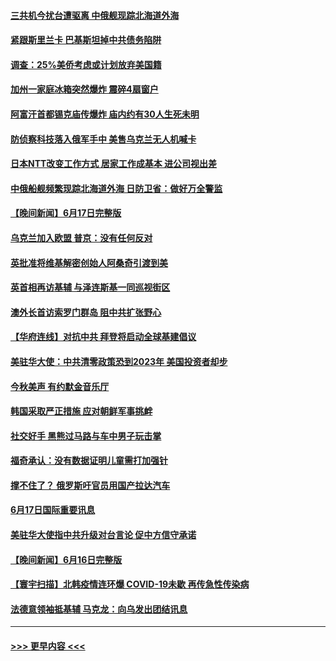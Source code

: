 #### [三共机今扰台遭驱离 中俄舰现踪北海道外海](../pages/prog202/a103459427.md?t=06190551) 
#### [紧跟斯里兰卡 巴基斯坦掉中共债务陷阱](../pages/prog202/a103459359.md?t=06190551) 
#### [调查：25%美侨考虑或计划放弃美国籍](../pages/prog202/a103459351.md?t=06190551) 
#### [加州一家庭冰箱突然爆炸 震碎4扇窗户](../pages/prog202/a103459362.md?t=06190551) 
#### [阿富汗首都锡克庙传爆炸 庙内约有30人生死未明](../pages/prog202/a103459325.md?t=06190551) 
#### [防侦察科技落入俄军手中 美售乌克兰无人机喊卡](../pages/prog202/a103459292.md?t=06190551) 
#### [日本NTT改变工作方式 居家工作成基本 进公司视出差](../pages/prog202/a103459253.md?t=06190551) 
#### [中俄船舰频繁现踪北海道外海 日防卫省：做好万全警监](../pages/prog202/a103459224.md?t=06190551) 
#### [【晚间新闻】6月17日完整版](../pages/prog202/a103459073.md?t=06190551) 
#### [乌克兰加入欧盟 普京：没有任何反对](../pages/prog202/a103459088.md?t=06190551) 
#### [英批准将维基解密创始人阿桑奇引渡到美](../pages/prog202/a103458953.md?t=06190551) 
#### [英首相再访基辅 与泽连斯基一同巡视街区](../pages/prog202/a103458966.md?t=06190551) 
#### [澳外长首访索罗门群岛 阻中共扩张野心](../pages/prog202/a103458711.md?t=06190551) 
#### [【华府连线】对抗中共 拜登将启动全球基建倡议](../pages/prog202/a103458709.md?t=06190551) 
#### [美驻华大使：中共清零政策恐到2023年 美国投资者却步](../pages/prog202/a103458713.md?t=06190551) 
#### [今秋美声 有约默金音乐厅](../pages/prog202/a103458497.md?t=06190551) 
#### [韩国采取严正措施 应对朝鲜军事挑衅](../pages/prog202/a103458367.md?t=06190551) 
#### [社交好手 黑熊过马路与车中男子玩击掌](../pages/prog202/a103458379.md?t=06190551) 
#### [福奇承认：没有数据证明儿童需打加强针](../pages/prog202/a103458396.md?t=06190551) 
#### [撑不住了？ 俄罗斯吁官员用国产拉达汽车](../pages/prog202/a103458400.md?t=06190551) 
#### [6月17日国际重要讯息](../pages/prog202/a103458357.md?t=06190551) 
#### [美驻华大使指中共升级对台言论 促中方信守承诺](../pages/prog202/a103457886.md?t=06190551) 
#### [【晚间新闻】6月16日完整版](../pages/prog202/a103457705.md?t=06190551) 
#### [【寰宇扫描】北韩疫情连环爆 COVID-19未歇 再传急性传染病](../pages/prog202/a103457741.md?t=06190551) 
#### [法德意领袖抵基辅 马克龙：向乌发出团结讯息](../pages/prog202/a103457739.md?t=06190551) 

----
#### [ >>> 更早内容 <<< ](../indexes/prog202-earlier.md)
